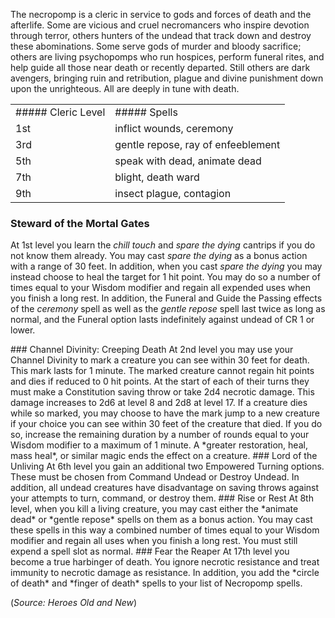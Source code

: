 The necropomp is a cleric in service to gods and forces of death and the afterlife.  Some are vicious and cruel necromancers who inspire devotion through terror, others hunters of the undead that track down and destroy these abominations.  Some serve gods of murder and bloody sacrifice; others are living psychopomps who run hospices, perform funeral rites, and help guide all those near death or recently departed.  Still others are dark avengers, bringing ruin and retribution, plague and divine punishment down upon the unrighteous.  All are deeply in tune with death.
<div style='margin-top:10px'></div>

|                    |                                    |
| ------------------ | ---------------------------------- |
| ##### Cleric Level | ##### Spells                       |
| 1st                | inflict wounds, ceremony           |
| 3rd                | gentle repose, ray of enfeeblement |
| 5th                | speak with dead, animate dead      |
| 7th                | blight, death ward                 |
| 9th                | insect plague, contagion           |
<div style='margin-top:10px'></div>

### Steward of the Mortal Gates
At 1st level you learn the *chill touch* and *spare the dying* cantrips if you do not know them already.  You may cast *spare the dying* as a bonus action with a range of 30 feet.  In addition, when you cast *spare the dying* you may instead choose to heal the target for 1 hit point. You may do so a number of times equal to your Wisdom modifier and regain all expended uses when you finish a long rest.
In addition, the Funeral and Guide the Passing effects of the *ceremony* spell as well as the *gentle repose* spell last twice as long as normal, and the Funeral option lasts indefinitely against undead of CR 1 or lower.
<div style='margin-top:10px'></div>
### Channel Divinity: Creeping Death
At 2nd level you may use your Channel Divinity to mark a creature you can see within 30 feet for death. This mark lasts for 1 minute. The marked creature cannot regain hit points and dies if reduced to 0 hit points.  At the start of each of their turns they must make a Constitution saving throw or take 2d4 necrotic damage.  This damage increases to 2d6 at level 8 and 2d8 at level 17.  If a creature dies while so marked, you may choose to have the mark jump to a new creature if your choice you can see within 30 feet of the creature that died.  If you do so, increase the remaining duration by a number of rounds equal to your Wisdom modifier to a maximum of 1 minute.  A *greater restoration, heal, mass heal*, or similar magic ends the effect on a creature.
### Lord of the Unliving
At 6th level you gain an additional two Empowered Turning options.  These must be chosen from Command Undead or Destroy Undead.  In addition, all undead creatures have disadvantage on saving throws against your attempts to turn, command, or destroy them.
### Rise or Rest
At 8th level, when you kill a living creature, you may cast either the *animate dead* or *gentle repose* spells on them as a bonus action.  You may cast these spells in this way a combined number of times equal to your Wisdom modifier and regain all uses when you finish a long rest.  You must still expend a spell slot as normal.
### Fear the Reaper
At 17th level you become a true harbinger of death.  You ignore necrotic resistance and treat immunity to necrotic damage as resistance.  In addition, you add the *circle of death* and *finger of death* spells to your list of Necropomp spells.

(*Source: Heroes Old and New*)
